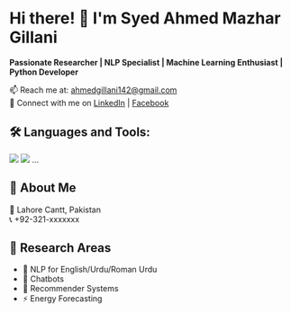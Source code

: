 # Hi there! 👋 I'm Syed Ahmed Mazhar Gillani

**Passionate Researcher | NLP Specialist | Machine Learning Enthusiast | Python Developer**

📫 Reach me at: [ahmedgillani142@gmail.com](mailto:ahmedgillani142@gmail.com)  
🔗 Connect with me on [LinkedIn](https://linkedin.com/) | [Facebook](https://facebook.com/)

## 🛠️ Languages and Tools:
<img src="https://img.shields.io/badge/Python-3776AB?style=for-the-badge&logo=python&logoColor=white"/>
<img src="https://img.shields.io/badge/Django-092E20?style=for-the-badge&logo=django&logoColor=white"/>
...

## 📌 About Me
📍 Lahore Cantt, Pakistan  
📞 +92-321-xxxxxxx  

## 🔬 Research Areas
- 🧠 NLP for English/Urdu/Roman Urdu  
- 🤖 Chatbots  
- 🎯 Recommender Systems  
- ⚡ Energy Forecasting  
